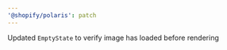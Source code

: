 ```yaml
---
'@shopify/polaris': patch
---
```


Updated `EmptyState` to verify image has loaded before rendering
